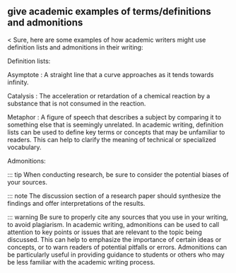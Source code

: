 ## give academic examples of terms/definitions and admonitions

< Sure, here are some examples of how academic writers might use definition lists and admonitions in their writing:

Definition lists:

Asymptote
: A straight line that a curve approaches as it tends towards infinity.

Catalysis
: The acceleration or retardation of a chemical reaction by a substance that is not consumed in the reaction.

Metaphor
: A figure of speech that describes a subject by comparing it to something else that is seemingly unrelated.
In academic writing, definition lists can be used to define key terms or concepts that may be unfamiliar to readers. This can help to clarify the meaning of technical or specialized vocabulary.

Admonitions:

::: tip
When conducting research, be sure to consider the potential biases of your sources.

::: note
The discussion section of a research paper should synthesize the findings and offer interpretations of the results.

::: warning
Be sure to properly cite any sources that you use in your writing, to avoid plagiarism.
In academic writing, admonitions can be used to call attention to key points or issues that are relevant to the topic being discussed. This can help to emphasize the importance of certain ideas or concepts, or to warn readers of potential pitfalls or errors. Admonitions can be particularly useful in providing guidance to students or others who may be less familiar with the academic writing process.
